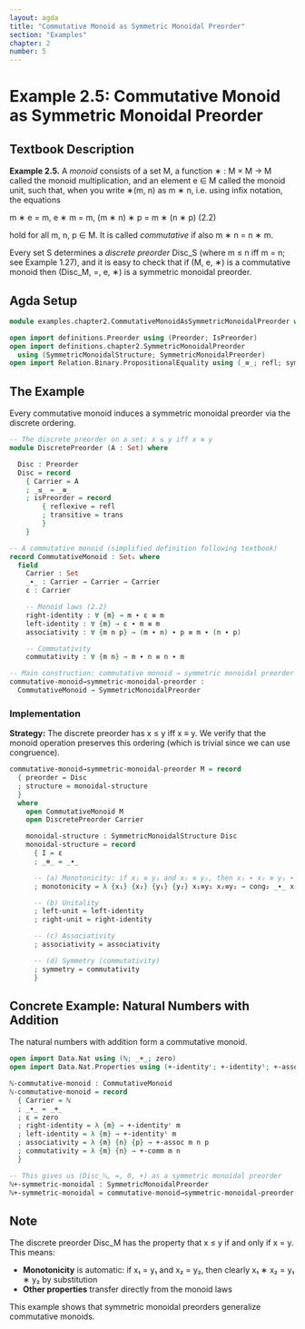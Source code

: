 ```yaml
---
layout: agda
title: "Commutative Monoid as Symmetric Monoidal Preorder"
section: "Examples"
chapter: 2
number: 5
---
```


# Example 2.5: Commutative Monoid as Symmetric Monoidal Preorder

## Textbook Description

**Example 2.5.** A *monoid* consists of a set M, a function ∗ : M × M → M called the monoid multiplication, and an element e ∈ M called the monoid unit, such that, when you write ∗(m, n) as m ∗ n, i.e. using infix notation, the equations

m ∗ e = m,    e ∗ m = m,    (m ∗ n) ∗ p = m ∗ (n ∗ p)    (2.2)

hold for all m, n, p ∈ M. It is called *commutative* if also m ∗ n = n ∗ m.

Every set S determines a *discrete preorder* Disc_S (where m ≤ n iff m = n; see Example 1.27), and it is easy to check that if (M, e, ∗) is a commutative monoid then (Disc_M, =, e, ∗) is a symmetric monoidal preorder.

## Agda Setup

```agda
module examples.chapter2.CommutativeMonoidAsSymmetricMonoidalPreorder where

open import definitions.Preorder using (Preorder; IsPreorder)
open import definitions.chapter2.SymmetricMonoidalPreorder
  using (SymmetricMonoidalStructure; SymmetricMonoidalPreorder)
open import Relation.Binary.PropositionalEquality using (_≡_; refl; sym; trans; cong; cong₂)
```

## The Example

Every commutative monoid induces a symmetric monoidal preorder via the discrete ordering.

```agda
-- The discrete preorder on a set: x ≤ y iff x ≡ y
module DiscretePreorder (A : Set) where

  Disc : Preorder
  Disc = record
    { Carrier = A
    ; _≤_ = _≡_
    ; isPreorder = record
        { reflexive = refl
        ; transitive = trans
        }
    }

-- A commutative monoid (simplified definition following textbook)
record CommutativeMonoid : Set₁ where
  field
    Carrier : Set
    _∙_ : Carrier → Carrier → Carrier
    ε : Carrier

    -- Monoid laws (2.2)
    right-identity : ∀ {m} → m ∙ ε ≡ m
    left-identity : ∀ {m} → ε ∙ m ≡ m
    associativity : ∀ {m n p} → (m ∙ n) ∙ p ≡ m ∙ (n ∙ p)

    -- Commutativity
    commutativity : ∀ {m n} → m ∙ n ≡ n ∙ m

-- Main construction: commutative monoid → symmetric monoidal preorder
commutative-monoid→symmetric-monoidal-preorder :
  CommutativeMonoid → SymmetricMonoidalPreorder
```

### Implementation

**Strategy:** The discrete preorder has x ≤ y iff x ≡ y. We verify that the monoid operation preserves this ordering (which is trivial since we can use congruence).

```agda
commutative-monoid→symmetric-monoidal-preorder M = record
  { preorder = Disc
  ; structure = monoidal-structure
  }
  where
    open CommutativeMonoid M
    open DiscretePreorder Carrier

    monoidal-structure : SymmetricMonoidalStructure Disc
    monoidal-structure = record
      { I = ε
      ; _⊗_ = _∙_

      -- (a) Monotonicity: if x₁ ≡ y₁ and x₂ ≡ y₂, then x₁ ∙ x₂ ≡ y₁ ∙ y₂
      ; monotonicity = λ {x₁} {x₂} {y₁} {y₂} x₁≡y₁ x₂≡y₂ → cong₂ _∙_ x₁≡y₁ x₂≡y₂

      -- (b) Unitality
      ; left-unit = left-identity
      ; right-unit = right-identity

      -- (c) Associativity
      ; associativity = associativity

      -- (d) Symmetry (commutativity)
      ; symmetry = commutativity
      }
```

## Concrete Example: Natural Numbers with Addition

The natural numbers with addition form a commutative monoid.

```agda
open import Data.Nat using (ℕ; _+_; zero)
open import Data.Nat.Properties using (+-identityʳ; +-identityˡ; +-assoc; +-comm)

ℕ-commutative-monoid : CommutativeMonoid
ℕ-commutative-monoid = record
  { Carrier = ℕ
  ; _∙_ = _+_
  ; ε = zero
  ; right-identity = λ {m} → +-identityʳ m
  ; left-identity = λ {m} → +-identityˡ m
  ; associativity = λ {m} {n} {p} → +-assoc m n p
  ; commutativity = λ {m} {n} → +-comm m n
  }

-- This gives us (Disc_ℕ, =, 0, +) as a symmetric monoidal preorder
ℕ+-symmetric-monoidal : SymmetricMonoidalPreorder
ℕ+-symmetric-monoidal = commutative-monoid→symmetric-monoidal-preorder ℕ-commutative-monoid
```

## Note

The discrete preorder Disc_M has the property that x ≤ y if and only if x = y. This means:

- **Monotonicity** is automatic: if x₁ = y₁ and x₂ = y₂, then clearly x₁ ∗ x₂ = y₁ ∗ y₂ by substitution
- **Other properties** transfer directly from the monoid laws

This example shows that symmetric monoidal preorders generalize commutative monoids.
```
